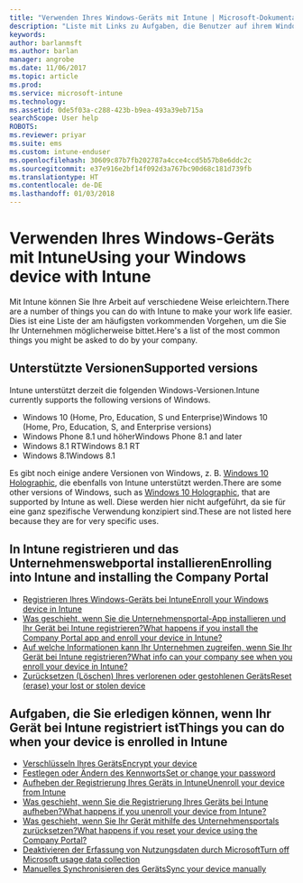 ```yaml
---
title: "Verwenden Ihres Windows-Geräts mit Intune | Microsoft-Dokumentation"
description: "Liste mit Links zu Aufgaben, die Benutzer auf ihrem Windows-Gerät ausführen können, wenn das Gerät bei Intune registriert ist."
keywords: 
author: barlanmsft
ms.author: barlan
manager: angrobe
ms.date: 11/06/2017
ms.topic: article
ms.prod: 
ms.service: microsoft-intune
ms.technology: 
ms.assetid: 0de5f03a-c288-423b-b9ea-493a39eb715a
searchScope: User help
ROBOTS: 
ms.reviewer: priyar
ms.suite: ems
ms.custom: intune-enduser
ms.openlocfilehash: 30609c87b7fb202787a4cce4ccd5b57b8e6ddc2c
ms.sourcegitcommit: e37e916e2bf14f092d3a767bc90d68c181d739fb
ms.translationtype: HT
ms.contentlocale: de-DE
ms.lasthandoff: 01/03/2018
---
```

# <a name="using-your-windows-device-with-intune"></a><span data-ttu-id="d9cfb-103">Verwenden Ihres Windows-Geräts mit Intune</span><span class="sxs-lookup"><span data-stu-id="d9cfb-103">Using your Windows device with Intune</span></span>

<span data-ttu-id="d9cfb-104">Mit Intune können Sie Ihre Arbeit auf verschiedene Weise erleichtern.</span><span class="sxs-lookup"><span data-stu-id="d9cfb-104">There are a number of things you can do with Intune to make your work life easier.</span></span> <span data-ttu-id="d9cfb-105">Dies ist eine Liste der am häufigsten vorkommenden Vorgehen, um die Sie Ihr Unternehmen möglicherweise bittet.</span><span class="sxs-lookup"><span data-stu-id="d9cfb-105">Here's a list of the most common things you might be asked to do by your company.</span></span>

## <a name="supported-versions"></a><span data-ttu-id="d9cfb-106">Unterstützte Versionen</span><span class="sxs-lookup"><span data-stu-id="d9cfb-106">Supported versions</span></span>

<span data-ttu-id="d9cfb-107">Intune unterstützt derzeit die folgenden Windows-Versionen.</span><span class="sxs-lookup"><span data-stu-id="d9cfb-107">Intune currently supports the following versions of Windows.</span></span>

* <span data-ttu-id="d9cfb-108">Windows 10 (Home, Pro, Education, S und Enterprise)</span><span class="sxs-lookup"><span data-stu-id="d9cfb-108">Windows 10 (Home, Pro, Education, S, and Enterprise versions)</span></span>
* <span data-ttu-id="d9cfb-109">Windows Phone 8.1 und höher</span><span class="sxs-lookup"><span data-stu-id="d9cfb-109">Windows Phone 8.1 and later</span></span>
* <span data-ttu-id="d9cfb-110">Windows 8.1 RT</span><span class="sxs-lookup"><span data-stu-id="d9cfb-110">Windows 8.1 RT</span></span>
* <span data-ttu-id="d9cfb-111">Windows 8.1</span><span class="sxs-lookup"><span data-stu-id="d9cfb-111">Windows 8.1</span></span>

<span data-ttu-id="d9cfb-112">Es gibt noch einige andere Versionen von Windows, z. B. [Windows 10 Holographic](https://www.microsoft.com/hololens), die ebenfalls von Intune unterstützt werden.</span><span class="sxs-lookup"><span data-stu-id="d9cfb-112">There are some other versions of Windows, such as [Windows 10 Holographic](https://www.microsoft.com/hololens), that are supported by Intune as well.</span></span> <span data-ttu-id="d9cfb-113">Diese werden hier nicht aufgeführt, da sie für eine ganz spezifische Verwendung konzipiert sind.</span><span class="sxs-lookup"><span data-stu-id="d9cfb-113">These are not listed here because they are for very specific uses.</span></span>

## <a name="enrolling-into-intune-and-installing-the-company-portal"></a><span data-ttu-id="d9cfb-114">In Intune registrieren und das Unternehmenswebportal installieren</span><span class="sxs-lookup"><span data-stu-id="d9cfb-114">Enrolling into Intune and installing the Company Portal</span></span>

- [<span data-ttu-id="d9cfb-115">Registrieren Ihres Windows-Geräts bei Intune</span><span class="sxs-lookup"><span data-stu-id="d9cfb-115">Enroll your Windows device in Intune</span></span>](enroll-your-device-in-intune-windows.md)
- [<span data-ttu-id="d9cfb-116">Was geschieht, wenn Sie die Unternehmensportal-App installieren und Ihr Gerät bei Intune registrieren?</span><span class="sxs-lookup"><span data-stu-id="d9cfb-116">What happens if you install the Company Portal app and enroll your device in Intune?</span></span>](what-happens-if-you-install-the-company-portal-app-and-enroll-your-device-in-intune-windows.md)
- [<span data-ttu-id="d9cfb-117">Auf welche Informationen kann Ihr Unternehmen zugreifen, wenn Sie Ihr Gerät bei Intune registrieren?</span><span class="sxs-lookup"><span data-stu-id="d9cfb-117">What info can your company see when you enroll your device in Intune?</span></span>](what-info-can-your-company-see-when-you-enroll-your-device-in-intune.md)
- [<span data-ttu-id="d9cfb-118">Zurücksetzen (Löschen) Ihres verlorenen oder gestohlenen Geräts</span><span class="sxs-lookup"><span data-stu-id="d9cfb-118">Reset (erase) your lost or stolen device</span></span>](reset-erase-your-device-cpwebsite.md)

## <a name="things-you-can-do-when-your-device-is-enrolled-in-intune"></a><span data-ttu-id="d9cfb-119">Aufgaben, die Sie erledigen können, wenn Ihr Gerät bei Intune registriert ist</span><span class="sxs-lookup"><span data-stu-id="d9cfb-119">Things you can do when your device is enrolled in Intune</span></span>

- [<span data-ttu-id="d9cfb-120">Verschlüsseln Ihres Geräts</span><span class="sxs-lookup"><span data-stu-id="d9cfb-120">Encrypt your device</span></span>](encrypt-your-device-windows.md)
- [<span data-ttu-id="d9cfb-121">Festlegen oder Ändern des Kennworts</span><span class="sxs-lookup"><span data-stu-id="d9cfb-121">Set or change your password</span></span>](set-or-change-your-password-windows.md)
- [<span data-ttu-id="d9cfb-122">Aufheben der Registrierung Ihres Geräts in Intune</span><span class="sxs-lookup"><span data-stu-id="d9cfb-122">Unenroll your device from Intune</span></span>](unenroll-your-device-from-intune-windows.md)
- [<span data-ttu-id="d9cfb-123">Was geschieht, wenn Sie die Registrierung Ihres Geräts bei Intune aufheben?</span><span class="sxs-lookup"><span data-stu-id="d9cfb-123">What happens if you unenroll your device from Intune?</span></span>](what-happens-if-you-unenroll-your-device-from-intune-windows.md)
- [<span data-ttu-id="d9cfb-124">Was geschieht, wenn Sie Ihr Gerät mithilfe des Unternehmensportals zurücksetzen?</span><span class="sxs-lookup"><span data-stu-id="d9cfb-124">What happens if you reset your device using the Company Portal?</span></span>](what-happens-if-you-reset-your-device-using-the-company-portal-windows.md)
- [<span data-ttu-id="d9cfb-125">Deaktivieren der Erfassung von Nutzungsdaten durch Microsoft</span><span class="sxs-lookup"><span data-stu-id="d9cfb-125">Turn off Microsoft usage data collection</span></span>](turn-off-microsoft-usage-data-collection-windows.md)
- [<span data-ttu-id="d9cfb-126">Manuelles Synchronisieren des Geräts</span><span class="sxs-lookup"><span data-stu-id="d9cfb-126">Sync your device manually</span></span>](sync-your-device-manually-windows.md)
